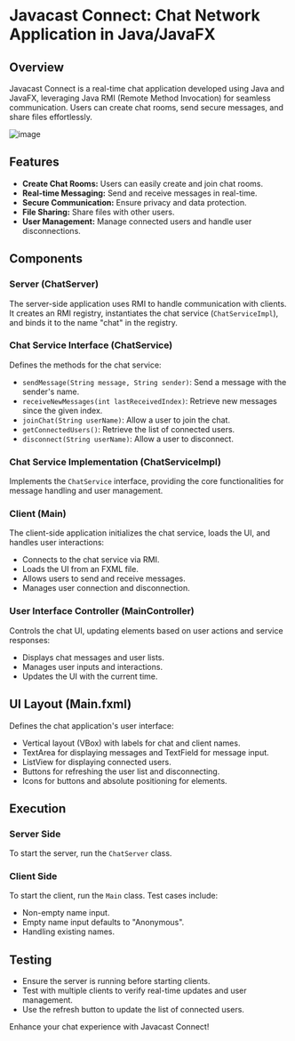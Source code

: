 # Javacast Connect: Chat Network Application in Java/JavaFX

## Overview

Javacast Connect is a real-time chat application developed using Java and JavaFX, leveraging Java RMI (Remote Method Invocation) for seamless communication. Users can create chat rooms, send secure messages, and share files effortlessly.

![image](https://github.com/oussben811/Javacast-Connect-Chat-Network-Application-in-Java-JavaFX/assets/78149349/5b53ebd4-f6cd-4764-bce3-f1a5c9af455f)

## Features

- **Create Chat Rooms:** Users can easily create and join chat rooms.
- **Real-time Messaging:** Send and receive messages in real-time.
- **Secure Communication:** Ensure privacy and data protection.
- **File Sharing:** Share files with other users.
- **User Management:** Manage connected users and handle user disconnections.

## Components

### Server (ChatServer)

The server-side application uses RMI to handle communication with clients. It creates an RMI registry, instantiates the chat service (`ChatServiceImpl`), and binds it to the name "chat" in the registry.

### Chat Service Interface (ChatService)

Defines the methods for the chat service:
- `sendMessage(String message, String sender)`: Send a message with the sender's name.
- `receiveNewMessages(int lastReceivedIndex)`: Retrieve new messages since the given index.
- `joinChat(String userName)`: Allow a user to join the chat.
- `getConnectedUsers()`: Retrieve the list of connected users.
- `disconnect(String userName)`: Allow a user to disconnect.

### Chat Service Implementation (ChatServiceImpl)

Implements the `ChatService` interface, providing the core functionalities for message handling and user management.

### Client (Main)

The client-side application initializes the chat service, loads the UI, and handles user interactions:
- Connects to the chat service via RMI.
- Loads the UI from an FXML file.
- Allows users to send and receive messages.
- Manages user connection and disconnection.

### User Interface Controller (MainController)

Controls the chat UI, updating elements based on user actions and service responses:
- Displays chat messages and user lists.
- Manages user inputs and interactions.
- Updates the UI with the current time.

## UI Layout (Main.fxml)

Defines the chat application's user interface:
- Vertical layout (VBox) with labels for chat and client names.
- TextArea for displaying messages and TextField for message input.
- ListView for displaying connected users.
- Buttons for refreshing the user list and disconnecting.
- Icons for buttons and absolute positioning for elements.

## Execution

### Server Side

To start the server, run the `ChatServer` class.

### Client Side

To start the client, run the `Main` class. Test cases include:
- Non-empty name input.
- Empty name input defaults to "Anonymous".
- Handling existing names.

## Testing

- Ensure the server is running before starting clients.
- Test with multiple clients to verify real-time updates and user management.
- Use the refresh button to update the list of connected users.

Enhance your chat experience with Javacast Connect!
